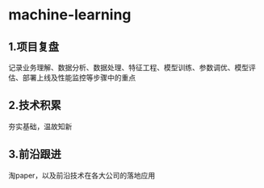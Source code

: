 # machine-learning

## 1.项目复盘
记录业务理解、数据分析、数据处理、特征工程、模型训练、参数调优、模型评估、部署上线及性能监控等步骤中的重点
## 2.技术积累
夯实基础，温故知新
## 3.前沿跟进
淘paper，以及前沿技术在各大公司的落地应用

